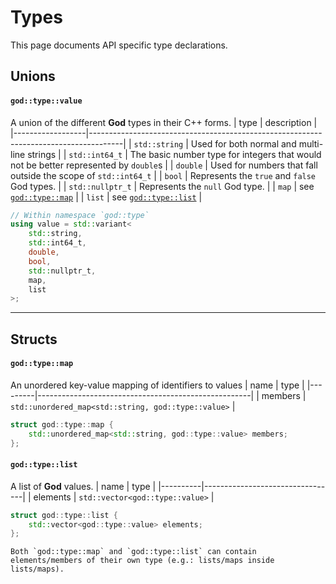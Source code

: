 Types
=====
This page documents API specific type declarations.

Unions
------

#### `god::type::value`
A union of the different **God** types in their C++ forms.
| type             | description                                                                          |
|------------------|--------------------------------------------------------------------------------------|
| `std::string`    | Used for both normal and multi-line strings                                          |
| `std::int64_t`   | The basic number type for integers that would not be better represented by `double`s |
| `double`         | Used for numbers that fall outside the scope of `std::int64_t`                       |
| `bool`           | Represents the `true` and `false` God types.                                         |
| `std::nullptr_t` | Represents the `null` God type.                                                      |
| `map`            | see [`god::type::map`](#godtypemap)                                                  |
| `list`           | see [`god::type::list`](#godtypelist)                                                |
```cpp
// Within namespace `god::type`
using value = std::variant<
    std::string,
    std::int64_t,
    double,
    bool,
    std::nullptr_t,
    map,
    list
>;
```

---
Structs
-------

#### `god::type::map`
An unordered key-value mapping of identifiers to values
| name    | type                                                |
|---------|-----------------------------------------------------|
| members | `std::unordered_map<std::string, god::type::value>` |
```cpp
struct god::type::map {
    std::unordered_map<std::string, god::type::value> members;
};
```

#### `god::type::list`
A list of **God** values.
| name     | type                            |
|----------|---------------------------------|
| elements | `std::vector<god::type::value>` |
```cpp
struct god::type::list {
    std::vector<god::type::value> elements;
};
```
~~~admonish note
Both `god::type::map` and `god::type::list` can contain elements/members of their own type (e.g.: lists/maps inside lists/maps).
~~~